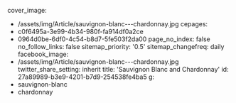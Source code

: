 cover_image:
  - /assets/img/Article/sauvignon-blanc---chardonnay.jpg
cepages:
  - c0f6495a-3e99-4b34-980f-fa914df0a2ce
  - 0964d0be-6df0-4c54-b8d7-5fe503f2da00
page_no_index: false
no_follow_links: false
sitemap_priority: '0.5'
sitemap_changefreq: daily
facebook_image:
  - /assets/img/Article/sauvignon-blanc---chardonnay.jpg
twitter_share_setting: inherit
title: 'Sauvignon Blanc and Chardonnay'
id: 27a89989-b3e9-4201-b7d9-254538fe4ba5
g:
  - sauvignon-blanc
  - chardonnay
